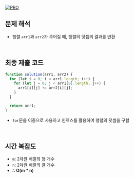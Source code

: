 [![PRO]][Link]

## 문제 해석

- 행렬 `arr1`과 `arr2`가 주어질 때, 행렬의 덧셈의 결과를 반환

<br>

## 최종 제출 코드

```javascript
function solution(arr1, arr2) {
  for (let i = 0; i < arr1.length; i++) {
    for (let j = 0; j < arr1[0].length; j++) {
      arr1[i][j] += arr2[i][j];
    }
  }

  return arr1;
}
```

- `for`문을 이중으로 사용하고 인덱스를 활용하여 행렬의 덧셈을 구함

<br>

## 시간 복잡도

- `m`: 2차원 배열의 행 개수
- `n`: 2차원 배열의 열 개수
- **∴ O(m \* n)**

<!---------------------------------------------------------------------------->

[PRO]: https://github.com/GoSSaChin/algorithm-js/assets/107768516/67c43b52-bc3f-4571-a249-5519021afbb0
[Link]: https://school.programmers.co.kr/learn/courses/30/lessons/12950
